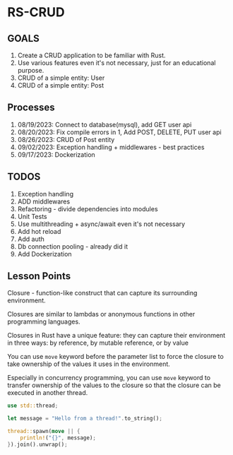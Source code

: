 # RS-CRUD

## GOALS
1. Create a CRUD application to be familiar with Rust.
2. Use various features even it's not necessary, just for an educational purpose.
3. CRUD of a simple entity: User
4. CRUD of a simple entity: Post



## Processes
1. 08/19/2023: Connect to database(mysql), add GET user api
2. 08/20/2023: Fix compile errors in 1, Add POST, DELETE, PUT user api
3. 08/26/2023: CRUD of Post entity
4. 09/02/2023: Exception handling + middlewares - best practices
5. 09/17/2023: Dockerization



## TODOS
1. Exception handling
2. ADD middlewares
3. Refactoring - divide dependencies into modules
4. Unit Tests
5. Use multithreading + async/await even it's not necessary
6. Add hot reload
7. Add auth
8. Db connection pooling - already did it
9. Add Dockerization



## Lesson Points

Closure - function-like construct that can capture its surrounding environment. 

Closures are similar to lambdas or anonymous functions in other programming languages. 

Closures in Rust have a unique feature: they can capture their environment in three ways: by reference, by mutable reference, or by value

You can use `move` keyword before the parameter list to force the closure to take ownership of the values it uses in the environment.

Especially in concurrency programming, you can use `move` keyword to transfer ownership of the values to the closure so that the closure can be executed in another thread.

```rust
use std::thread;

let message = "Hello from a thread!".to_string();

thread::spawn(move || {
    println!("{}", message);
}).join().unwrap();
```

